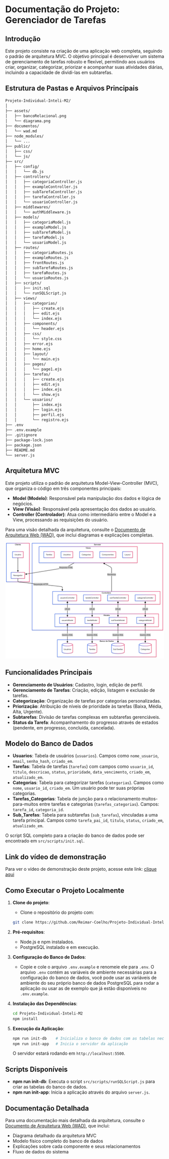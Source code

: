 # Documentação do Projeto: Gerenciador de Tarefas

## Introdução

Este projeto consiste na criação de uma aplicação web completa, seguindo o padrão de arquitetura MVC. O objetivo principal é desenvolver um sistema de gerenciamento de tarefas robusto e flexível, permitindo aos usuários criar, organizar, categorizar, priorizar e acompanhar suas atividades diárias, incluindo a capacidade de dividi-las em subtarefas.

## Estrutura de Pastas e Arquivos Principais

```
Projeto-Individual-Inteli-M2/
│
├── assets/                
│   ├── bancoRelacional.png
│   └── diagrama.png
├── documentos/           
│   └── wad.md
├── node_modules/                
│   └── ...
├── public/
│   ├── css/
│   └── js/
├── src/                
│   ├── config/
│   │   └── db.js
│   ├── controllers/
│   │   ├── categoriaController.js
│   │   ├── exampleController.js
│   │   ├── subTarefaController.js
│   │   ├── tarefaController.js
│   │   └── usuarioController.js
│   ├── middlewares/
│   │   └── authMiddleware.js
│   ├── models/
│   │   ├── categoriaModel.js
│   │   ├── exampleModel.js
│   │   ├── subTarefaModel.js
│   │   ├── tarefaModel.js
│   │   └── usuarioModel.js
│   ├── routes/
│   │   ├── categoriaRoutes.js
│   │   ├── exampleRoutes.js
│   │   ├── frontRoutes.js
│   │   ├── subTarefaRoutes.js
│   │   ├── tarefaRoutes.js
│   │   └── usuarioRoutes.js
│   ├── scripts/
│   │   ├── init.sql
│   │   └── runSQLScript.js
│   ├── views/
│   │   ├── categorias/
│   │   │   ├── create.ejs
│   │   │   ├── edit.ejs
│   │   │   └── index.ejs
│   │   ├── components/
│   │   │   └── header.ejs
│   │   ├── css/
│   │   │   └── style.css
│   │   ├── error.ejs
│   │   ├── home.ejs
│   │   ├── layout/
│   │   │   └── main.ejs
│   │   ├── pages/
│   │   │   └── page1.ejs
│   │   ├── tarefas/
│   │   │   ├── create.ejs
│   │   │   ├── edit.ejs
│   │   │   ├── index.ejs
│   │   │   └── show.ejs
│   │   └── usuarios/
│   │       ├── index.ejs
│   │       ├── login.ejs
│   │       ├── perfil.ejs
│   │       └── registro.ejs
├── .env            
├── .env.example               
├── .gitignore              
├── package-lock.json
├── package.json               
├── README.md
└── server.js                      
```

## Arquitetura MVC

Este projeto utiliza o padrão de arquitetura Model-View-Controller (MVC), que organiza o código em três componentes principais:

- **Model (Modelo)**: Responsável pela manipulação dos dados e lógica de negócios.
- **View (Visão)**: Responsável pela apresentação dos dados ao usuário.
- **Controller (Controlador)**: Atua como intermediário entre o Model e a View, processando as requisições do usuário.

Para uma visão detalhada da arquitetura, consulte o [Documento de Arquitetura Web (WAD)](./documentos/wad.md), que inclui diagramas e explicações completas.

![Diagrama de Arquitetura MVC](./assets/diagrama.png)

## Funcionalidades Principais

- **Gerenciamento de Usuários**: Cadastro, login, edição de perfil.
- **Gerenciamento de Tarefas**: Criação, edição, listagem e exclusão de tarefas.
- **Categorização**: Organização de tarefas por categorias personalizadas.
- **Priorização**: Atribuição de níveis de prioridade às tarefas (Baixa, Média, Alta, Urgente).
- **Subtarefas**: Divisão de tarefas complexas em subtarefas gerenciáveis.
- **Status da Tarefa**: Acompanhamento do progresso através de estados (pendente, em progresso, concluída, cancelada).

## Modelo do Banco de Dados

-   **Usuarios**: Tabela de usuários (`usuarios`). Campos como `nome_usuario`, `email`, `senha_hash`, `criado_em`.
-   **Tarefas**: Tabela de tarefas (`tarefas`) com campos como `usuario_id`, `titulo`, `descricao`, `status`, `prioridade`, `data_vencimento`, `criado_em`, `atualizado_em`.
-   **Categorias**: Tabela para categorizar tarefas (`categorias`). Campos como `nome`, `usuario_id`, `criado_em`. Um usuário pode ter suas próprias categorias.
-   **Tarefas_Categorias**: Tabela de junção para o relacionamento muitos-para-muitos entre tarefas e categorias (`tarefas_categorias`). Campos: `tarefa_id`, `categoria_id`.
-   **Sub_Tarefas**: Tabela para subtarefas (`sub_tarefas`), vinculadas a uma tarefa principal. Campos como `tarefa_pai_id`, `titulo`, `status`, `criado_em`, `atualizado_em`.

O script SQL completo para a criação do banco de dados pode ser encontrado em `src/scripts/init.sql`.

## Link do vídeo de demonstração
Para ver o vídeo de demonstração deste projeto, acesse este link: [clique aqui](https://drive.google.com/file/d/1pSZgkHzbF10MGSvgMCvqxdGAKEI1OHzu/view?usp=sharing)

## Como Executar o Projeto Localmente

1.  **Clone do projeto**:
    -   Clone o repositório do projeto com: 
    ```bash 
    git clone https://github.com/Reimar-Coelho/Projeto-Individual-Inteli-M2.git
    ```

2.  **Pré-requisitos**:
    -   Node.js e npm instalados.
    -   PostgreSQL instalado e em execução.

3.  **Configuração do Banco de Dados**:
    -   Copie e cole o arquivo `.env.example` e renomeie ele para `.env`. O arquivo `.env` contém as variáveis de ambiente necessárias para a configuração do banco de dados, você pode usar as variáveis de ambiente do seu próprio banco de dados PostgreSQL para rodar a aplicação ou usar as de exemplo que já estão disponíveis no `.env.example`.

4.  **Instalação das Dependências**:
    ```bash
    cd Projeto-Individual-Inteli-M2
    npm install
    ```

5.  **Execução da Aplicação**:
    ```bash
    npm run init-db    # Inicializa o banco de dados com as tabelas necessárias
    npm run init-app   # Inicia o servidor da aplicação
    ```
    O servidor estará rodando em `http://localhost:5500`.

## Scripts Disponíveis

- **npm run init-db**: Executa o script `src/scripts/runSQLScript.js` para criar as tabelas do banco de dados.
- **npm run init-app**: Inicia a aplicação através do arquivo `server.js`.

## Documentação Detalhada

Para uma documentação mais detalhada da arquitetura, consulte o [Documento de Arquitetura Web (WAD)](./documentos/wad.md), que inclui:

- Diagrama detalhado da arquitetura MVC
- Modelo físico completo do banco de dados
- Explicações sobre cada componente e seus relacionamentos
- Fluxo de dados do sistema
